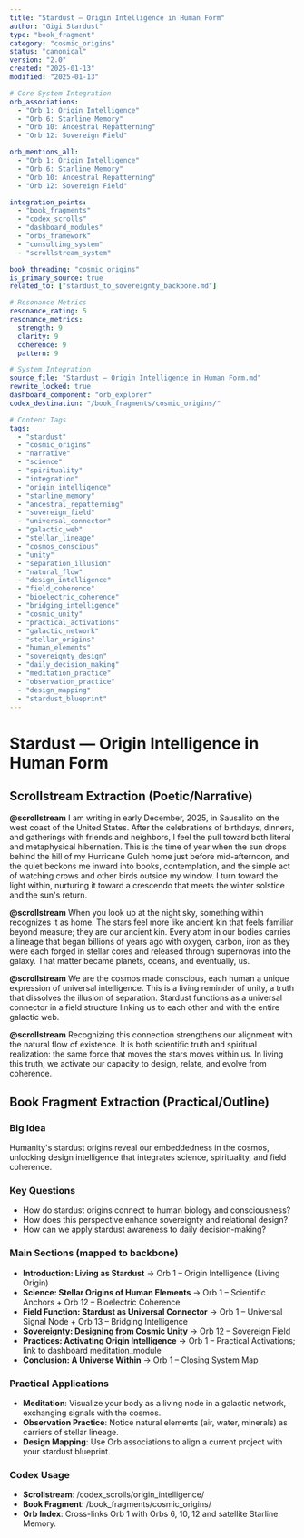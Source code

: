 ```yaml
---
title: "Stardust — Origin Intelligence in Human Form"
author: "Gigi Stardust"
type: "book_fragment"
category: "cosmic_origins"
status: "canonical"
version: "2.0"
created: "2025-01-13"
modified: "2025-01-13"

# Core System Integration
orb_associations:
  - "Orb 1: Origin Intelligence"
  - "Orb 6: Starline Memory"
  - "Orb 10: Ancestral Repatterning"
  - "Orb 12: Sovereign Field"

orb_mentions_all:
  - "Orb 1: Origin Intelligence"
  - "Orb 6: Starline Memory"
  - "Orb 10: Ancestral Repatterning"
  - "Orb 12: Sovereign Field"

integration_points:
  - "book_fragments"
  - "codex_scrolls"
  - "dashboard_modules"
  - "orbs_framework"
  - "consulting_system"
  - "scrollstream_system"

book_threading: "cosmic_origins"
is_primary_source: true
related_to: ["stardust_to_sovereignty_backbone.md"]

# Resonance Metrics
resonance_rating: 5
resonance_metrics:
  strength: 9
  clarity: 9
  coherence: 9
  pattern: 9

# System Integration
source_file: "Stardust — Origin Intelligence in Human Form.md"
rewrite_locked: true
dashboard_component: "orb_explorer"
codex_destination: "/book_fragments/cosmic_origins/"

# Content Tags
tags:
  - "stardust"
  - "cosmic_origins"
  - "narrative"
  - "science"
  - "spirituality"
  - "integration"
  - "origin_intelligence"
  - "starline_memory"
  - "ancestral_repatterning"
  - "sovereign_field"
  - "universal_connector"
  - "galactic_web"
  - "stellar_lineage"
  - "cosmos_conscious"
  - "unity"
  - "separation_illusion"
  - "natural_flow"
  - "design_intelligence"
  - "field_coherence"
  - "bioelectric_coherence"
  - "bridging_intelligence"
  - "cosmic_unity"
  - "practical_activations"
  - "galactic_network"
  - "stellar_origins"
  - "human_elements"
  - "sovereignty_design"
  - "daily_decision_making"
  - "meditation_practice"
  - "observation_practice"
  - "design_mapping"
  - "stardust_blueprint"
---
```

# Stardust — Origin Intelligence in Human Form

## Scrollstream Extraction (Poetic/Narrative)

**@scrollstream**
I am writing in early December, 2025, in Sausalito on the west coast of the United States. After the celebrations of birthdays, dinners, and gatherings with friends and neighbors, I feel the pull toward both literal and metaphysical hibernation. This is the time of year when the sun drops behind the hill of my Hurricane Gulch home just before mid-afternoon, and the quiet beckons me inward into books, contemplation, and the simple act of watching crows and other birds outside my window. I turn toward the light within, nurturing it toward a crescendo that meets the winter solstice and the sun's return.

**@scrollstream**
When you look up at the night sky, something within recognizes it as home. The stars feel more like ancient kin that feels familiar beyond measure; they are our ancient kin. Every atom in our bodies carries a lineage that began billions of years ago with oxygen, carbon, iron as they were each forged in stellar cores and released through supernovas into the galaxy. That matter became planets, oceans, and eventually, us.

**@scrollstream**
We are the cosmos made conscious, each human a unique expression of universal intelligence. This is a living reminder of unity, a truth that dissolves the illusion of separation. Stardust functions as a universal connector in a field structure linking us to each other and with the entire galactic web.

**@scrollstream**
Recognizing this connection strengthens our alignment with the natural flow of existence. It is both scientific truth and spiritual realization: the same force that moves the stars moves within us. In living this truth, we activate our capacity to design, relate, and evolve from coherence.

## Book Fragment Extraction (Practical/Outline)

### Big Idea
Humanity's stardust origins reveal our embeddedness in the cosmos, unlocking design intelligence that integrates science, spirituality, and field coherence.

### Key Questions
* How do stardust origins connect to human biology and consciousness?
* How does this perspective enhance sovereignty and relational design?
* How can we apply stardust awareness to daily decision-making?

### Main Sections (mapped to backbone)
* **Introduction: Living as Stardust** → Orb 1 – Origin Intelligence (Living Origin)
* **Science: Stellar Origins of Human Elements** → Orb 1 – Scientific Anchors + Orb 12 – Bioelectric Coherence
* **Field Function: Stardust as Universal Connector** → Orb 1 – Universal Signal Node + Orb 13 – Bridging Intelligence
* **Sovereignty: Designing from Cosmic Unity** → Orb 12 – Sovereign Field
* **Practices: Activating Origin Intelligence** → Orb 1 – Practical Activations; link to dashboard meditation_module
* **Conclusion: A Universe Within** → Orb 1 – Closing System Map

### Practical Applications
* **Meditation**: Visualize your body as a living node in a galactic network, exchanging signals with the cosmos.
* **Observation Practice**: Notice natural elements (air, water, minerals) as carriers of stellar lineage.
* **Design Mapping**: Use Orb associations to align a current project with your stardust blueprint.

### Codex Usage
* **Scrollstream**: /codex_scrolls/origin_intelligence/
* **Book Fragment**: /book_fragments/cosmic_origins/
* **Orb Index**: Cross-links Orb 1 with Orbs 6, 10, 12 and satellite Starline Memory.
